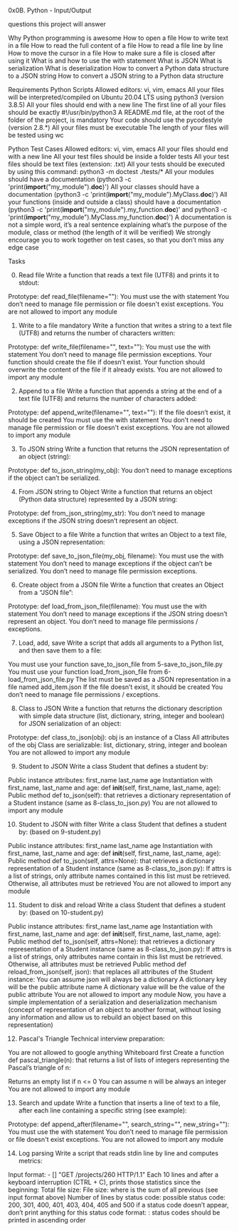 0x0B. Python - Input/Output


questions this project will answer 

Why Python programming is awesome
How to open a file
How to write text in a file
How to read the full content of a file
How to read a file line by line
How to move the cursor in a file
How to make sure a file is closed after using it
What is and how to use the with statement
What is JSON
What is serialization
What is deserialization
How to convert a Python data structure to a JSON string
How to convert a JSON string to a Python data structure





Requirements
Python Scripts
Allowed editors: vi, vim, emacs
All your files will be interpreted/compiled on Ubuntu 20.04 LTS using python3 (version 3.8.5)
All your files should end with a new line
The first line of all your files should be exactly #!/usr/bin/python3
A README.md file, at the root of the folder of the project, is mandatory
Your code should use the pycodestyle (version 2.8.*)
All your files must be executable
The length of your files will be tested using wc

Python Test Cases
Allowed editors: vi, vim, emacs
All your files should end with a new line
All your test files should be inside a folder tests
All your test files should be text files (extension: .txt)
All your tests should be executed by using this command: python3 -m doctest ./tests/*
All your modules should have a documentation (python3 -c 'print(__import__("my_module").__doc__)')
All your classes should have a documentation (python3 -c 'print(__import__("my_module").MyClass.__doc__)')
All your functions (inside and outside a class) should have a documentation (python3 -c 'print(__import__("my_module").my_function.__doc__)' and python3 -c 'print(__import__("my_module").MyClass.my_function.__doc__)')
A documentation is not a simple word, it’s a real sentence explaining what’s the purpose of the module, class or method (the length of it will be verified)
We strongly encourage you to work together on test cases, so that you don’t miss any edge case







Tasks

0. Read file
Write a function that reads a text file (UTF8) and prints it to stdout:

Prototype: def read_file(filename=""):
You must use the with statement
You don’t need to manage file permission or file doesn't exist exceptions.
You are not allowed to import any module






1. Write to a file
mandatory
Write a function that writes a string to a text file (UTF8) and returns the number of characters written:

Prototype: def write_file(filename="", text=""):
You must use the with statement
You don’t need to manage file permission exceptions.
Your function should create the file if doesn’t exist.
Your function should overwrite the content of the file if it already exists.
You are not allowed to import any module






2. Append to a file
Write a function that appends a string at the end of a text file (UTF8) and returns the number of characters added:

Prototype: def append_write(filename="", text=""):
If the file doesn’t exist, it should be created
You must use the with statement
You don’t need to manage file permission or file doesn't exist exceptions.
You are not allowed to import any module






3. To JSON string
Write a function that returns the JSON representation of an object (string):

Prototype: def to_json_string(my_obj):
You don’t need to manage exceptions if the object can’t be serialized.




4. From JSON string to Object
Write a function that returns an object (Python data structure) represented by a JSON string:

Prototype: def from_json_string(my_str):
You don’t need to manage exceptions if the JSON string doesn’t represent an object.




5. Save Object to a file
Write a function that writes an Object to a text file, using a JSON representation:

Prototype: def save_to_json_file(my_obj, filename):
You must use the with statement
You don’t need to manage exceptions if the object can’t be serialized.
You don’t need to manage file permission exceptions.




6. Create object from a JSON file
Write a function that creates an Object from a “JSON file”:

Prototype: def load_from_json_file(filename):
You must use the with statement
You don’t need to manage exceptions if the JSON string doesn’t represent an object.
You don’t need to manage file permissions / exceptions.




7. Load, add, save
Write a script that adds all arguments to a Python list, and then save them to a file:

You must use your function save_to_json_file from 5-save_to_json_file.py
You must use your function load_from_json_file from 6-load_from_json_file.py
The list must be saved as a JSON representation in a file named add_item.json
If the file doesn’t exist, it should be created
You don’t need to manage file permissions / exceptions.




8. Class to JSON
Write a function that returns the dictionary description with simple data structure (list, dictionary, string, integer and boolean) for JSON serialization of an object:

Prototype: def class_to_json(obj):
obj is an instance of a Class
All attributes of the obj Class are serializable: list, dictionary, string, integer and boolean
You are not allowed to import any module





9. Student to JSON
Write a class Student that defines a student by:

Public instance attributes:
first_name
last_name
age
Instantiation with first_name, last_name and age: def __init__(self, first_name, last_name, age):
Public method def to_json(self): that retrieves a dictionary representation of a Student instance (same as 8-class_to_json.py)
You are not allowed to import any module





10. Student to JSON with filter
Write a class Student that defines a student by: (based on 9-student.py)

Public instance attributes:
first_name
last_name
age
Instantiation with first_name, last_name and age: def __init__(self, first_name, last_name, age):
Public method def to_json(self, attrs=None): that retrieves a dictionary representation of a Student instance (same as 8-class_to_json.py):
If attrs is a list of strings, only attribute names contained in this list must be retrieved.
Otherwise, all attributes must be retrieved
You are not allowed to import any module




11. Student to disk and reload
Write a class Student that defines a student by: (based on 10-student.py)

Public instance attributes:
first_name
last_name
age
Instantiation with first_name, last_name and age: def __init__(self, first_name, last_name, age):
Public method def to_json(self, attrs=None): that retrieves a dictionary representation of a Student instance (same as 8-class_to_json.py):
If attrs is a list of strings, only attributes name contain in this list must be retrieved.
Otherwise, all attributes must be retrieved
Public method def reload_from_json(self, json): that replaces all attributes of the Student instance:
You can assume json will always be a dictionary
A dictionary key will be the public attribute name
A dictionary value will be the value of the public attribute
You are not allowed to import any module
Now, you have a simple implementation of a serialization and deserialization mechanism (concept of representation of an object to another format, without losing any information and allow us to rebuild an object based on this representation)




12. Pascal's Triangle
Technical interview preparation:

You are not allowed to google anything
Whiteboard first
Create a function def pascal_triangle(n): that returns a list of lists of integers representing the Pascal’s triangle of n:

Returns an empty list if n <= 0
You can assume n will be always an integer
You are not allowed to import any module



13. Search and update
Write a function that inserts a line of text to a file, after each line containing a specific string (see example):

Prototype: def append_after(filename="", search_string="", new_string=""):
You must use the with statement
You don’t need to manage file permission or file doesn't exist exceptions.
You are not allowed to import any module



14. Log parsing
Write a script that reads stdin line by line and computes metrics:

Input format: <IP Address> - [<date>] "GET /projects/260 HTTP/1.1" <status code> <file size>
Each 10 lines and after a keyboard interruption (CTRL + C), prints those statistics since the beginning:
Total file size: File size: <total size>
where is the sum of all previous (see input format above)
Number of lines by status code:
possible status code: 200, 301, 400, 401, 403, 404, 405 and 500
if a status code doesn’t appear, don’t print anything for this status code
format: <status code>: <number>
status codes should be printed in ascending order






